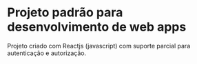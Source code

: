 # Projeto padrão para desenvolvimento de web apps

Projeto criado com Reactjs (javascript) com suporte parcial para autenticação e autorização.
